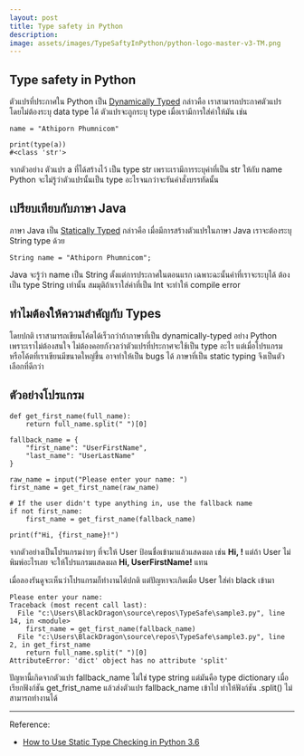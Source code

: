 ```yaml
---
layout: post
title: Type safety in Python
description: 
image: assets/images/TypeSaftyInPython/python-logo-master-v3-TM.png
---
```


## Type safety in Python
ตัวแปรที่ประกาศใน Python เป็น [Dynamically Typed](https://en.wikipedia.org/wiki/Type_system#Dynamic_type_checking_and_runtime_type_information) กล่าวคือ เราสามารถประกาศตัวแปร
โดยไม่ต้องระบุ data type ได้ ตัวแปรจะถูกระบุ type เมื่อเรามีการใส่ค่าให้มัน เช่น

~~~
name = "Athiporn Phumnicom"

print(type(a))
#<class 'str'>
~~~

จากตัวอย่าง ตัวแปร a ที่ได้สร้างไว้ เป็น type str
เพราะเรามีการระบุค่าที่เป็น str ให้กับ name
Python จะไม่รู้ว่าตัวแปรนั้นเป็น type อะไรจนกว่าจะรันคำสั่งบรรทัดนั้น

## เปรียบเทียบกับภาษา Java
ภาษา Java เป็น [Statically Typed](https://en.wikipedia.org/wiki/Type_system#Static_type_checking) กล่าวคือ เมื่อมีการสร้างตัวแปรในภาษา Java เราจะต้องระบุ String type ด้วย

~~~
String name = "Athiporn Phumnicom";
~~~

Java จะรู้ว่า name เป็น String ตั้งแต่การประกาศในตอนแรก เฉพาะฉะนั้นค่าที่เราจะระบุได้ ต้องเป็น type String เท่านั้น สมมุติถ้าเราใส่ค่าที่เป็น Int จะทำให้ compile error

## ทำไมต้องให้ความสำคัญกับ Types
โดยปกติ เราสามารถเขียนโค้ตได้เร็วกว่าถ้าภาษาที่เป็น dynamically-typed อย่าง Python เพราะเราไม่ต้องสนใจ ไม่ต้องคอยกังวลว่าตัวแปรที่ประกาศจะใช้เป็น type อะไร แต่เมื่อโปรแกรมหรือโค้ตที่เราเขียนมีขนาดใหญ่ขึ้น อาจทำให้เป็น bugs ได้ ภาษาที่เป็น static typing จึงเป็นตัวเลือกที่ดีกว่า

## ตัวอย่างโปรแกรม
~~~
def get_first_name(full_name):
    return full_name.split(" ")[0]

fallback_name = {
    "first_name": "UserFirstName",
    "last_name": "UserLastName"
}

raw_name = input("Please enter your name: ")
first_name = get_first_name(raw_name)

# If the user didn't type anything in, use the fallback name
if not first_name:
    first_name = get_first_name(fallback_name)

print(f"Hi, {first_name}!")
~~~

จากตัวอย่างเป็นโปรแกรมง่ายๆ ที่จะให้ User ป้อนชื่อเข้ามาแล้วแสดงผล เช่น **Hi, <first name>!** แต่ถ้า User ไม่พิมพ์อะไรเลย จะให้โปรแกรมแสดงผล **Hi, UserFirstName!** แทน

เมื่อลองรันดูจะเห็นว่าโปรแกรมก็ทำงานได้ปกติ แต่ปัญหาจะเกิดเมื่อ User ใส่ค่า black เข้ามา

~~~
Please enter your name:
Traceback (most recent call last):
  File "c:\Users\BlackDragon\source\repos\TypeSafe\sample3.py", line 14, in <module>
    first_name = get_first_name(fallback_name)
  File "c:\Users\BlackDragon\source\repos\TypeSafe\sample3.py", line 2, in get_first_name
    return full_name.split(" ")[0]
AttributeError: 'dict' object has no attribute 'split'
~~~

ปัญหานี้เกิดจากตัวแปร fallback_name ไม่ใช่ type string แต่มันคือ type dictionary เมื่อเรียกฟังก์ชัน get_frist_name แล้วส่งตัวแปร fallback_name เข้าไป ทำให้ฟังก์ชัน .split() ไม่สามารถทำงานได้

---
Reference:
- [How to Use Static Type Checking in Python 3.6](https://medium.com/@ageitgey/learn-how-to-use-static-type-checking-in-python-3-6-in-10-minutes-12c86d72677b)